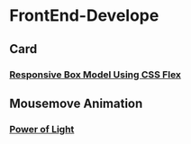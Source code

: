 # FrontEnd-Develope

## Card
### [Responsive Box Model Using CSS Flex](https://www.youtube.com/watch?v=8b2mTq0Xrtw)

## Mousemove Animation
### [Power of Light](https://www.youtube.com/watch?v=SHRcgP_IZHI)
